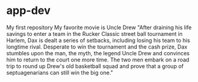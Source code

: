 # app-dev
My first repository
My favorite movie is Uncle Drew "After draining his life savings to enter a team in the Rucker Classic street ball tournament in Harlem, Dax is dealt a series of setbacks, including losing his team to his longtime rival. Desperate to win the tournament and the cash prize, Dax stumbles upon the man, the myth, the legend Uncle Drew and convinces him to return to the court one more time. The two men embark on a road trip to round up Drew's old basketball squad and prove that a group of septuagenarians can still win the big one."
